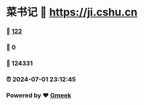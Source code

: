 # 菜书记 :link: https://ji.cshu.cn 
### :page_facing_up: [122](https://ji.cshu.cn/tag.html) 
### :speech_balloon: 0 
### :hibiscus: 124331 
### :alarm_clock: 2024-07-01 23:12:45 
### Powered by :heart: [Gmeek](https://github.com/Meekdai/Gmeek)
